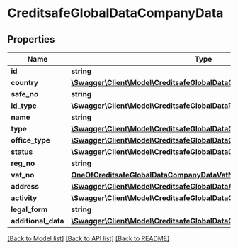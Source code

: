 # CreditsafeGlobalDataCompanyData

## Properties
Name | Type | Description | Notes
------------ | ------------- | ------------- | -------------
**id** | **string** |  | [optional] 
**country** | [**\Swagger\Client\Model\CreditsafeGlobalDataCountryCode**](CreditsafeGlobalDataCountryCode.md) |  | [optional] 
**safe_no** | **string** |  | [optional] 
**id_type** | [**\Swagger\Client\Model\CreditsafeGlobalDataReportsIdType**](CreditsafeGlobalDataReportsIdType.md) |  | [optional] 
**name** | **string** |  | [optional] 
**type** | [**\Swagger\Client\Model\CreditsafeGlobalDataCompanyType**](CreditsafeGlobalDataCompanyType.md) |  | [optional] 
**office_type** | [**\Swagger\Client\Model\CreditsafeGlobalDataOfficeType**](CreditsafeGlobalDataOfficeType.md) |  | [optional] 
**status** | [**\Swagger\Client\Model\CreditsafeGlobalDataCompanyStatus**](CreditsafeGlobalDataCompanyStatus.md) |  | [optional] 
**reg_no** | **string** |  | [optional] 
**vat_no** | [**OneOfCreditsafeGlobalDataCompanyDataVatNo**](OneOfCreditsafeGlobalDataCompanyDataVatNo.md) |  | [optional] 
**address** | [**\Swagger\Client\Model\CreditsafeGlobalDataAddressData**](CreditsafeGlobalDataAddressData.md) |  | [optional] 
**activity** | [**\Swagger\Client\Model\CreditsafeGlobalDataCompanyActivityClassification**](CreditsafeGlobalDataCompanyActivityClassification.md) |  | [optional] 
**legal_form** | **string** |  | [optional] 
**additional_data** | [**\Swagger\Client\Model\CreditsafeGlobalDataCompanyDataAdditionalData**](CreditsafeGlobalDataCompanyDataAdditionalData.md) |  | [optional] 

[[Back to Model list]](../../README.md#documentation-for-models) [[Back to API list]](../../README.md#documentation-for-api-endpoints) [[Back to README]](../../README.md)

